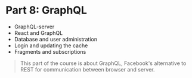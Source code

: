 # Part 8: GraphQL
- GraphQL-server
- React and GraphQL
- Database and user administration
- Login and updating the cache
- Fragments and subscriptions
     
> This part of the course is about GraphQL, Facebook's alternative to REST for communication between browser and server.

